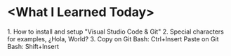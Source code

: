 <p>
<h1>&lt;What I Learned Today&gt;</h1>
</p>
1.
How to install and setup &quot;Visual Studio Code &amp; Git&quot;
2. 
Special characters for examples&#44; &#191;Hola, World&#63;
3.
Copy on Git Bash&#58; Ctrl&#43;Insert
Paste on Git Bash&#58; Shift&#43;Insert
